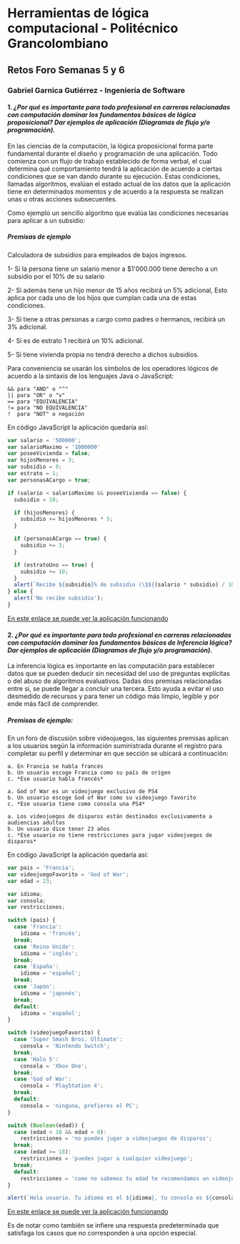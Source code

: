 # Herramientas de lógica computacional - Politécnico Grancolombiano
## Retos Foro Semanas 5 y 6
### Gabriel Garnica Gutiérrez - Ingeniería de Software

#### 1. *¿Por qué es importante para todo profesional en carreras relacionadas con computación dominar los fundamentos básicos de lógica proposicional? Dar ejemplos de aplicación (Diagramas de flujo y/o programación).*

En las ciencias de la computación, la lógica proposicional forma parte fundamental durante el diseño y programación de una aplicación. Todo comienza con un flujo de trabajo establecido de forma verbal, el cual determina qué comportamiento tendrá la aplicación de acuerdo a ciertas condiciones que se van dando durante su ejecución. Estas condiciones, llamadas algoritmos, evalúan el estado actual de los datos que la aplicación tiene en determinados momentos y de acuerdo a la respuesta se realizan unas u otras acciones subsecuentes.

Como ejemplo un sencillo algoritmo que evalúa las condiciones necesarias para aplicar a un subsidio:

##### Premisas de ejemplo

Calculadora de subsidios para empleados de bajos ingresos.


1- Si la persona tiene un salario menor a $1'000.000 tiene derecho a un subsidio por el 10% de su salario

2- Si además tiene un hijo menor de 15 años recibirá un 5% adicional, Esto aplica por cada uno de los hijos que cumplan cada una de estas condiciones.

3- Si tiene a otras personas a cargo como padres o hermanos, recibirá un 3% adicional.

4- Si es de estrato 1 recibirá un 10% adicional.

5- Si tiene vivienda propia no tendrá derecho a dichos subsidios.

Para conveniencia se usarán los símbolos de los operadores lógicos de acuerdo a la sintaxis de los lenguajes Java o JavaScript:

```
&& para "AND" o "^"
|| para "OR" o "v"
== para "EQUIVALENCIA"
!= para "NO EQUIVALENCIA"
!  para "NOT" o negación
```

En código JavaScript la aplicación quedaría así:

```javascript
var salario = '500000';
var salarioMaximo = '1000000'
var poseeVivienda = false;
var hijosMenores = 3;
var subsidio = 0;
var estrato = 1;
var personasACargo = true;

if (salario < salarioMaximo && poseeVivienda == false) {
  subsidio = 10;

  if (hijosMenores) {
    subsidio += hijosMenores * 5;
  }

  if (personasACargo == true) {
    subsidio += 3;
  }

  if (estratoUno == true) {
    subsidio += 10;
  }
  alert(`Recibe ${subsidio}% de subsidio (\$${(salario * subsidio) / 100})`);
} else {
  alert('No recibe subsidio');
}
```

[En este enlace se puede ver la aplicación funcionando](https://codepen.io/garnicag/pen/axxQQm)

#### 2. *¿Por qué es importante para todo profesional en carreras relacionadas con computación dominar los fundamentos básicos de Inferencia lógica? Dar ejemplos de aplicación (Diagramas de flujo y/o programación).*

La inferencia lógica es importante en las computación para establecer datos que se pueden deducir sin necesidad del uso de preguntas explícitas o del abuso de algoritmos evaluativos. Dadas dos premisas relacionadas entre sí, se puede llegar a concluir una tercera. Esto ayuda a evitar el uso desmedido de recursos y para tener un código más limpio, legible y por ende más fácil de comprender.

##### Premisas de ejemplo:

En un foro de discusión sobre videojuegos, las siguientes premisas aplican a los usuarios según la información suministrada durante el registro para completar su perfil y determinar en que sección se ubicará a continuación:

```
a. En Francia se habla francés
b. Un usuario escoge Francia como su país de origen
c. *Ese usuario habla francés*

a. God of War es un videojuego exclusivo de PS4
b. Un usuario escoge God of War como su videojuego favorito
c. *Ese usuario tiene como consola una PS4*

a. Los videojuegos de disparos están destinados exclusivamente a audiencias adultas
b. Un usuario dice tener 23 años
c. *Ese usuario no tiene restricciones para jugar videojuegos de disparos*
```

En código JavaScript la aplicación quedaría así:

```javascript
var pais = 'Francia';
var videojuegoFavorito = 'God of War';
var edad = 23;

var idioma;
var consola;
var restricciones;

switch (pais) {
  case 'Francia':
    idioma = 'francés';
  break;
  case 'Reino Unido':
    idioma = 'inglés';
  break;
  case 'España':
    idioma = 'español';
  break;
  case 'Japón':
    idioma = 'japonés';
  break;
  default:
    idioma = 'español';
}

switch (videojuegoFavorito) {
  case 'Super Smash Bros. Ultimate':
    consola = 'Nintendo Switch';
  break;
  case 'Halo 5':
    consola = 'Xbox One';
  break;
  case 'God of War':
    consola = 'PlayStation 4';
  break;
  default:
    consola = 'ninguna, prefieres el PC';
}

switch (Boolean(edad)) {
  case (edad < 18 && edad > 0):
    restricciones = 'no puedes jugar a videojuegos de disparos';
  break;
  case (edad >= 18):
    restricciones = 'puedes jugar a cualquier videojuego';
  break;
  default:
    restricciones = 'como no sabemos tu edad te recomendamos un videojuego para todo público';
}

alert(`Hola usuario. Tu idioma es el ${idioma}, tu consola es ${consola} y ${restricciones}`);

```

[En este enlace se puede ver la aplicación funcionando](https://codepen.io/garnicag/pen/dLLrqR)

Es de notar como también se infiere una respuesta predeterminada que satisfaga los casos que no corresponden a una opción especial.